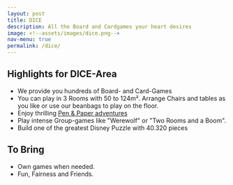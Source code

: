 ```yaml
---
layout: post
title: DICE
description: All the Board and Cardgames your heart desires
image: <!--assets/images/dice.png-->
nav-menu: true
permalink: /dice/
---
```


## Highlights for DICE-Area

* We provide you hundreds of Board- and Card-Games
* You can play in 3 Rooms with 50 to 124m². Arrange Chairs and tables as you like or use our beanbags to play on the floor.
* Enjoy thrilling [Pen & Paper adventures](/./penandpaper) 
* Play intense Group-games like "Werewolf" or "Two Rooms and a Boom".
* Build one of the greatest Disney Puzzle with 40.320 pieces 

## To Bring
* Own games when needed.
* Fun, Fairness and Friends.

